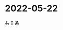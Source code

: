 # 2022-05-22

共 0 条

<!-- BEGIN WEIBO -->
<!-- 最后更新时间 Sun May 22 2022 22:14:53 GMT+0800 (China Standard Time) -->

<!-- END WEIBO -->
